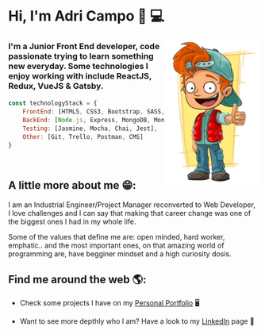 # Hi, I'm Adri Campo 👋 💻


<img src="https://github.com/adricampo/adricampo/blob/master/image2.png" alt="caricatura de un chico pelirojo" width="190px" height="295px" align="right">

### I'm a Junior Front End developer, code passionate trying to learn something new everyday. Some technologies I enjoy working with include ReactJS, Redux, VueJS & Gatsby. 

```javascript
const technologyStack = { 
    FrontEnd: [HTML5, CSS3, Bootstrap, SASS, Javascript, React, Redux, Vue, Gatsby],
    BackEnd: [Node.js, Express, MongoDB, Mongoose, REST API, GraphQL],
    Testing: [Jasmine, Mocha, Chai, Jest],
    Other: [Git, Trello, Postman, CMS]
}
```

</br>

## A little more about me 😁:

I am an Industrial Engineer/Project Manager reconverted to Web Developer, I love challenges and I can say that making that career change was one of the biggest ones I had in my whole life. 

Some of the values that define me are: open minded, hard worker, emphatic.. and the most important ones, on that amazing world of programming are, have begginer mindset and a high curiosity dosis. 

## Find me around the web 🌎:

- Check some projects I have on my <a href="https://adricampo.netlify.app/">Personal Portfolio</a> 🖥

- Want to see more depthly who I am? Have a look to my <a href="https://www.linkedin.com/in/adricampo/">LinkedIn</a> page 💼
